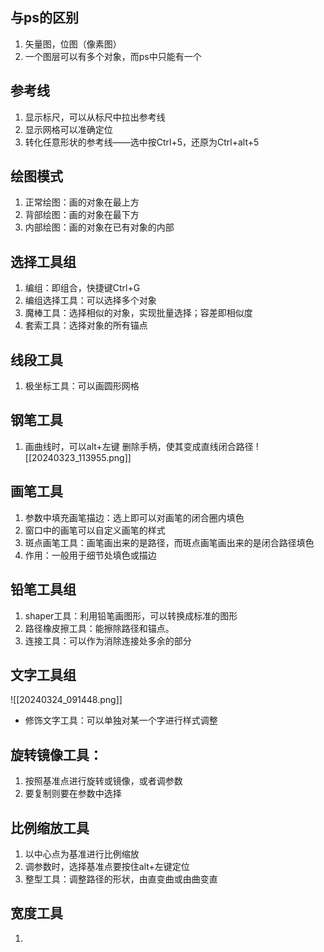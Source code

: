 ## 与ps的区别
1. 矢量图，位图（像素图）
2. 一个图层可以有多个对象，而ps中只能有一个
## 参考线
1. 显示标尺，可以从标尺中拉出参考线
2. 显示网格可以准确定位
3. 转化任意形状的参考线——选中按Ctrl+5，还原为Ctrl+alt+5
## 绘图模式
1. 正常绘图：画的对象在最上方
2. 背部绘图：画的对象在最下方
3. 内部绘图：画的对象在已有对象的内部
## 选择工具组
1. 编组：即组合，快捷键Ctrl+G
2. 编组选择工具：可以选择多个对象
3. 魔棒工具：选择相似的对象，实现批量选择；容差即相似度
4.  套索工具：选择对象的所有锚点
## 线段工具
1. 极坐标工具：可以画圆形网格
## 钢笔工具
1. 画曲线时，可以alt+左键 删除手柄，使其变成直线闭合路径
![[20240323_113955.png]]
## 画笔工具
1. 参数中填充画笔描边：选上即可以对画笔的闭合圈内填色
2. 窗口中的画笔可以自定义画笔的样式
3. 斑点画笔工具：画笔画出来的是路径，而斑点画笔画出来的是闭合路径填色
4. 作用：一般用于细节处填色或描边
## 铅笔工具组
1. shaper工具：利用铅笔画图形，可以转换成标准的图形
2. 路径橡皮擦工具：能擦除路径和锚点。
3. 连接工具：可以作为消除连接处多余的部分
## 文字工具组
![[20240324_091448.png]]
- 修饰文字工具：可以单独对某一个字进行样式调整
## 旋转镜像工具：
1. 按照基准点进行旋转或镜像，或者调参数
2. 要复制则要在参数中选择
## 比例缩放工具
1. 以中心点为基准进行比例缩放
2. 调参数时，选择基准点要按住alt+左键定位
3. 整型工具：调整路径的形状，由直变曲或由曲变直
## 宽度工具
1. 